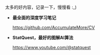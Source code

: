太多的好内容，记录一下，慢慢看 :_)

-  **最全面的深度学习笔记**
  
    https://github.com/AccumulateMore/CV

-  **StatQuest，最好的图解AI算法**

    https://www.youtube.com/@statquest


  

